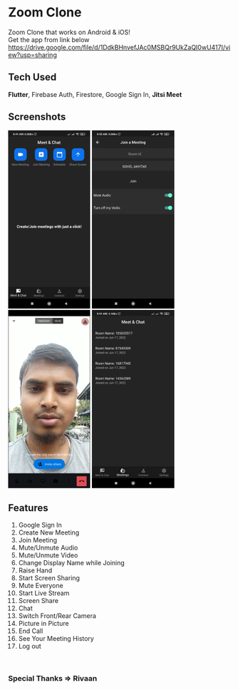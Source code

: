 # Zoom Clone

Zoom Clone that works on Android & iOS!
<br>Get the app from link below
https://drive.google.com/file/d/1DdkBHnvefJAc0MSBQr9UkZaQI0wU417I/view?usp=sharing

## Tech Used

<b>Flutter</b>, Firebase Auth, Firestore, Google Sign In, <b>Jitsi Meet</b> 



## Screenshots 
<img src= "screenshots/1.jpg" height="400px">
<img src= "screenshots/2.jpg" height="400px">
<img src= "screenshots/3.jpg" height="400px">
<img src= "screenshots/4.jpg" height="400px">


## Features
1. Google Sign In
2. Create New Meeting
3. Join Meeting
4. Mute/Unmute Audio
5. Mute/Unmute Video
6. Change Display Name while Joining
7. Raise Hand
8. Start Screen Sharing
9. Mute Everyone
10. Start Live Stream
11. Screen Share
12. Chat
13. Switch Front/Rear Camera
14. Picture in Picture
15. End Call
16. See Your Meeting History
17. Log out


<br>

### Special Thanks => Rivaan



<!-- ![picture alt](screenshots/1.jpg?raw=true200x150 "Img1") -->



